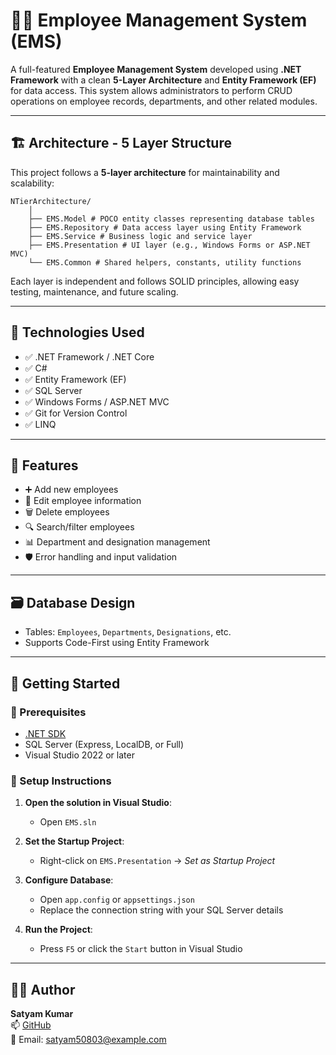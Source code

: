 # 👨‍💼 Employee Management System (EMS)

A full-featured **Employee Management System** developed using **.NET Framework** with a clean **5-Layer Architecture** and **Entity Framework (EF)** for data access. This system allows administrators to perform CRUD operations on employee records, departments, and other related modules.

---

## 🏗️ Architecture - 5 Layer Structure

This project follows a **5-layer architecture** for maintainability and scalability:


    NTierArchitecture/  
        │
        ├── EMS.Model # POCO entity classes representing database tables
        ├── EMS.Repository # Data access layer using Entity Framework
        ├── EMS.Service # Business logic and service layer  
        ├── EMS.Presentation # UI layer (e.g., Windows Forms or ASP.NET MVC)
        └── EMS.Common # Shared helpers, constants, utility functions


Each layer is independent and follows SOLID principles, allowing easy testing, maintenance, and future scaling.

---

## 🔧 Technologies Used

- ✅ .NET Framework / .NET Core
- ✅ C#
- ✅ Entity Framework (EF)
- ✅ SQL Server
- ✅ Windows Forms / ASP.NET MVC
- ✅ Git for Version Control
- ✅ LINQ

---

## 🧩 Features

- ➕ Add new employees
- 📝 Edit employee information
- 🗑️ Delete employees
- 🔍 Search/filter employees
- 📊 Department and designation management
- 🛡️ Error handling and input validation

---

## 🗃️ Database Design

- Tables: `Employees`, `Departments`, `Designations`, etc.
- Supports Code-First using Entity Framework

---

## 🚀 Getting Started

### 📌 Prerequisites

- [.NET SDK](https://dotnet.microsoft.com/en-us/download)
- SQL Server (Express, LocalDB, or Full)
- Visual Studio 2022 or later

### 🔧 Setup Instructions

1. **Open the solution in Visual Studio**:
   - Open `EMS.sln`

2. **Set the Startup Project**:
   - Right-click on `EMS.Presentation` → _Set as Startup Project_

3. **Configure Database**:
   - Open `app.config` or `appsettings.json`
   - Replace the connection string with your SQL Server details

4. **Run the Project**:
   - Press `F5` or click the `Start` button in Visual Studio
---

## 🙋‍♂️ Author

**Satyam Kumar**  
📫 [GitHub](https://github.com/SatyamKr002)  
📧 Email: satyam50803@example.com
